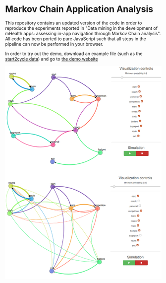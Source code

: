 # Markov Chain Application Analysis

This repository contains an updated version of the code in order to reproduce the experiments reported in "Data mining in the development of mHealth apps: assessing in-app navigation through Markov Chain analysis". All code has been ported to pure JavaScript such that all steps in the pipeline can now be performed in your browser.

In order to try out the demo, download an example file (such as the [start2cycle data](start2cycle.csv)) and go to [the demo website](https://ibcnservices.github.io/MCAppAnalysis/)

![Screenshots of the application](mc_app_screenshots.png)
